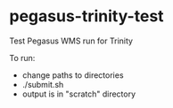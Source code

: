 # pegasus-trinity-test
Test Pegasus WMS run for Trinity

To run:
 - change paths to directories
 - ./submit.sh
 - output is in "scratch" directory
